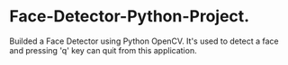 # Face-Detector-Python-Project.
Builded a Face Detector using Python OpenCV. It's used to detect a face and pressing 'q' key can quit from this application.
